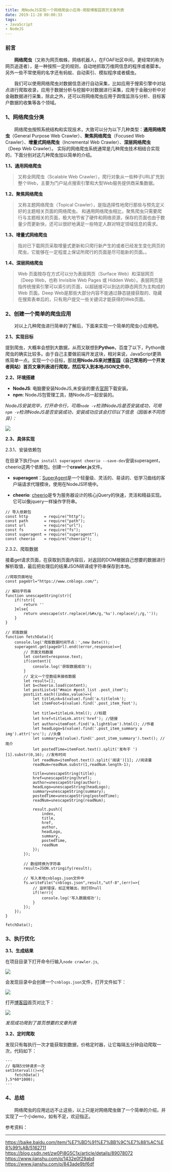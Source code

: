 ```yaml
---
title: 用NodeJS实现一个网络爬虫小应用-爬取博客园首页文章列表
date: 2019-11-28 00:00:33
tags:
- JavaScript
- NodeJS
---
```


### 前言
&emsp;&emsp;**网络爬虫**（又称为网页蜘蛛，网络机器人，在FOAF社区中间，更经常的称为网页追逐者），是一种按照一定的规则，自动地抓取万维网信息的程序或者脚本。另外一些不常使用的名字还有蚂蚁、自动索引、模拟程序或者蠕虫。

&emsp;&emsp;我们可以使用网络爬虫对数据信息进行自动采集，比如应用于搜索引擎中对站点进行爬取收录，应用于数据分析与挖掘中对数据进行采集，应用于金融分析中对金融数据进行采集，除此之外，还可以将网络爬虫应用于舆情监测与分析、目标客户数据的收集等各个领域。

### 1、网络爬虫分类

&emsp;&emsp;网络爬虫按照系统结构和实现技术，大致可以分为以下几种类型：**通用网络爬虫**（General Purpose Web Crawler）、**聚焦网络爬虫**（Focused Web Crawler）、**增量式网络爬虫**（Incremental Web Crawler）、**深层网络爬虫**（Deep Web Crawler）。 实际的网络爬虫系统通常是几种爬虫技术相结合实现的，下面分别对这几种爬虫加以简单的介绍。
<!--more-->
**1.1、通用网络爬虫**

> 又称全网爬虫（Scalable Web Crawler），爬行对象从一些种子URL扩充到整个Web，主要为门户站点搜索引擎和大型Web服务提供商采集数据。

**1.2、聚焦网络爬虫**

> 又称主题网络爬虫（Topical Crawler），是指选择性地爬行那些与预先定义好的主题相关页面的网络爬虫。 和通用网络爬虫相比，聚焦爬虫只需要爬行与主题相关的页面，极大地节省了硬件和网络资源，保存的页面也由于数量少而更新快，还可以很好地满足一些特定人群对特定领域信息的需求。

**1.3、增量式网络爬虫**

> 指对已下载网页采取增量式更新和只爬行新产生的或者已经发生变化网页的爬虫，它能够在一定程度上保证所爬行的页面是尽可能新的页面。。

**1.4、深层网络爬虫**

> Web 页面按存在方式可以分为表层网页（Surface Web）和深层网页（Deep Web，也称 Invisible Web Pages 或 Hidden Web）。表层网页是指传统搜索引擎可以索引的页面，以超链接可以到达的静态网页为主构成的Web 页面。Deep Web是那些大部分内容不能通过静态链接获取的、隐藏在搜索表单后的，只有用户提交一些关键词才能获得的Web页面。

### 2、创建一个简单的爬虫应用

&emsp;&emsp;对以上几种爬虫进行简单的了解后，下面来实现一个简单的爬虫小应用吧。

**2.1、实现目标**

提到爬虫，大概率会想到大数据，从而又联想到**Python**，百度了以下，Python做爬虫的确实比较多。由于自己主要做前端开发这块，相对来说，JavaScript更熟练简单一点。实现一个小目标，那就**用NodeJS来对[博客园](https://www.cnblogs.com/)（自己常用的一个开发者网站）首页文章列表进行爬取，然后写入到本地JSON文件中**。

**2.2、环境搭建**

- **NodeJS**: 电脑要安装NodeJS,未安装的要去[官网](http://NodeJS.cn/)下载安装。
- **npm**: NodeJS包管理工具，随NodeJS一起安装的。

_NodeJS安装完毕，打开命令行，可用```node -v```检测NodeJS是否安装成功，可用```npm -v```检测NodeJS是否安装成功，安装成功应该会打印以下信息（因版本不同而异）：_

![](https://img2018.cnblogs.com/blog/1103967/201911/1103967-20191128015110746-194208950.png)

**2.3、具体实现**

2.3.1、安装依赖包

在目录下执行```npm install superagent cheerio --save-dev```安装superagent，cheerio这两个依赖包。创建一个**crawler.js**文件。

- **superagent**：[SuperAgent](http://visionmedia.github.io/superagent)是一个轻量级、灵活的、易读的、低学习曲线的客户端请求代理模块，使用在NodeJS环境中。

- **cheerio**: [cheerio](https://cheerio.js.org/)是专为服务器设计的核心jQuery的快速，灵活和精益实现。它可以像jquery一样操作字符串。

```
// 导入依赖包
const http       = require("http");
const path       = require("path");
const url        = require("url");
const fs         = require("fs");
const superagent = require("superagent");
const cheerio    = require("cheerio");
```

2.3.2、爬取数据

接着get请求页面，在获取到页面内容后，对返回的DOM根据自己想要的数据进行解析取值，最后把处理后的结果JSON转译成字符串保存到本地。

```
//爬取页面地址
const pageUrl="https://www.cnblogs.com/";

// 解码字符串
function unescapeString(str){
    if(!str){
        return ''
    }else{
        return unescape(str.replace(/&#x/g,'%u').replace(/;/g,''));
    }
}

// 抓取数据
function fetchData(){
    console.log('爬取数据时间节点：',new Date());
    superagent.get(pageUrl).end((error,response)=>{
        // 页面文档数据
        let content=response.text;
        if(content){
            console.log('获取数据成功');
        }
        // 定义一个空数组来接收数据
        let result=[];
        let $=cheerio.load(content);
        let postList=$("#main #post_list .post_item");
        postList.each((index,value)=>{
            let titleLnk=$(value).find('a.titlelnk');
			let itemFoot=$(value).find('.post_item_foot');

            let title=titleLnk.html(); //标题
            let href=titleLnk.attr('href'); //链接
            let author=itemFoot.find('a.lightblue').html(); //作者
            let headLogo=$(value).find('.post_item_summary a img').attr('src'); //头像
            let summary=$(value).find('.post_item_summary').text(); //简介
            let postedTime=itemFoot.text().split('发布于 ')[1].substr(0,16); //发布时间
            let readNum=itemFoot.text().split('阅读')[1]; //阅读量
            readNum=readNum.substr(1,readNum.length-1);

            title=unescapeString(title);
            href=unescapeString(href);
            author=unescapeString(author);
            headLogo=unescapeString(headLogo);
            summary=unescapeString(summary);
            postedTime=unescapeString(postedTime);
            readNum=unescapeString(readNum);

            result.push({
                index,
                title,
                href,
                author,
                headLogo,
                summary,
                postedTime,
                readNum
            });
        });

        // 数组转换为字符串
        result=JSON.stringify(result);

        // 写入本地cnblogs.json文件中
        fs.writeFile("cnblogs.json",result,"utf-8",(err)=>{
            // 监听错误，如正常输出，则打印null
            if(!err){
                console.log('写入数据成功');
            }
        });
    });
}

fetchData();
```

### 3、执行优化

**3.1、生成结果**

在项目目录下打开命令行输入```node crawler.js```,

![](https://img2018.cnblogs.com/blog/1103967/201911/1103967-20191128015125771-1722058187.jpg)

会发现目录中会创建一个```cnblogs.json```文件，打开文件如下：

![](https://img2018.cnblogs.com/blog/1103967/201911/1103967-20191128015134445-1011911802.png)

打开[博客园](https://www.cnblogs.com/)首页对比下：

![](https://img2018.cnblogs.com/blog/1103967/201911/1103967-20191128015148003-506008535.png)

_发现成功爬到了首页想要的文章列表_

**3.2、定时爬取**

发现只有每执行一次才能获取到数据，价格定时器，让它每隔五分钟自动爬取一次，代码如下：

```
···
// 每隔5分钟请求一次
setInterval(()=>{
    fetchData()
},5*60*1000);
···
```

### 4、总结

&emsp;&emsp;网络爬虫的应用远远不止这些，以上只是对网络爬虫做了一个简单的介绍，并实现了一个小demo，如有不足，欢迎指正。

参考资料：

---

https://baike.baidu.com/item/%E7%BD%91%E7%BB%9C%E7%88%AC%E8%99%AB/5162711
https://blog.csdn.net/zw0Pi8G5C1x/article/details/89078072
https://www.jianshu.com/p/1432e0f29abd
https://www.jianshu.com/p/843ade9bf6df
